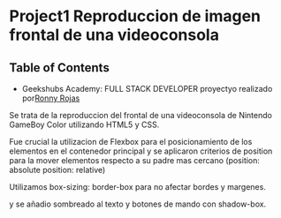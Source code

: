 # Project1 Reproduccion de imagen frontal de una videoconsola



## Table of Contents

- Geekshubs Academy: FULL STACK DEVELOPER proyectyo realizado por[Ronny Rojas](ronny3030@gmail.com)


Se trata de la reproduccion del frontal de una videoconsola de Nintendo GameBoy Color utilizando HTML5 y CSS. 

Fue crucial la utilizacion de Flexbox para el posicionamiento de los elementos en el contenedor principal y se aplicaron criterios de position para la mover elementos respecto a su padre mas cercano (position: absolute position: relative)

Utilizamos box-sizing: border-box para no afectar bordes y margenes.

y se añadio sombreado al texto y botones de mando con shadow-box.




